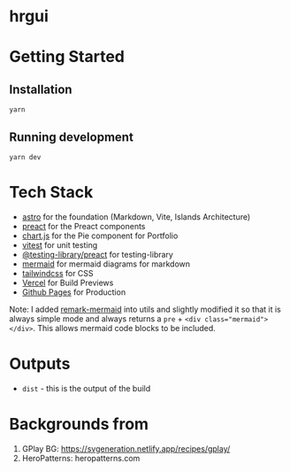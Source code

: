 # hrgui

# Getting Started

## Installation

```
yarn
```

## Running development

```
yarn dev
```

# Tech Stack

- [astro](https://astro.build/) for the foundation (Markdown, Vite, Islands Architecture)
- [preact](https://preactjs.com/) for the Preact components
- [chart.js](https://www.chartjs.org/) for the Pie component for Portfolio
- [vitest](https://vitest.dev/) for unit testing
- [@testing-library/preact](https://preactjs.com/guide/v10/preact-testing-library/) for testing-library
- [mermaid](https://mermaid-js.github.io/mermaid/#/) for mermaid diagrams for markdown
- [tailwindcss](https://tailwindcss.com/) for CSS
- [Vercel](https://vercel.com/) for Build Previews
- [Github Pages](https://pages.github.com/) for Production

Note: I added [remark-mermaid](https://github.com/temando/remark-mermaid) into utils and slightly modified it so that it is always simple mode and always returns a `pre` + `<div class="mermaid"></div>`. This allows mermaid code blocks to be included.

# Outputs

- `dist` - this is the output of the build

# Backgrounds from

1. GPlay BG: https://svgeneration.netlify.app/recipes/gplay/
2. HeroPatterns: heropatterns.com
